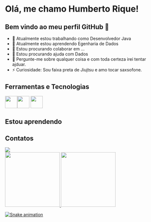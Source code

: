 # Olá, me chamo Humberto Rique! 
## Bem vindo ao meu perfil GitHub 👋


- 🔭 Atualmente estou trabalhando como Desenvolvedor Java
- 🌱 Atualmente estou aprendendo Egenharia de Dados
- 👯 Estou procurando colaborar em ...
- 🤔 Estou procurando ajuda com Dados
- 💬 Pergunte-me sobre qualquer coisa e com toda certeza irei tentar ajduar.
- ⚡ Curiosidade: Sou faixa preta de Jiujtsu e amo tocar saxsofone.


## Ferramentas e Tecnologias

<img loading="lazy" src="https://cdn.jsdelivr.net/gh/devicons/devicon/icons/git/git-original.svg" width="40" height="40"/><img loading="lazy" src="https://cdn.jsdelivr.net/gh/devicons/devicon/icons/java/java-original.svg" width="40" height="40"/> <img loading="lazy" src="https://cdn.jsdelivr.net/gh/devicons/devicon/icons/linux/linux-original.svg" width="40" height="40"/>


## Estou aprendendo


## Contatos
<div>
<a href="https://www.linkedin.com/in/humberto-rique-50b93118a/" target="_blank"><img loading="lazy" src="https://img.shields.io/badge/-LinkedIn-%230077B5?style=for-the-badge&logo=linkedin&logoColor=white" target="_blank"></a>   
</div>

<div>
<a href="https://github.com/humrique">
<img loading="lazy" height="180em" src="https://github-readme-stats.vercel.app/api/top-langs/?username=seu-usuário-aqui&layout=compact&langs_count=7&theme=dracula"/>
<img loading="lazy" height="180em" src="https://github-readme-stats.vercel.app/api?username=seu-usuário-aqui&show_icons=true&theme=dracula&include_all_commits=true&count_private=true"/>
</div>

![Snake animation](https://github.com/seu-usuário-aqui/seu-usuário-aqui/blob/output/github-contribution-grid-snake.svg)
